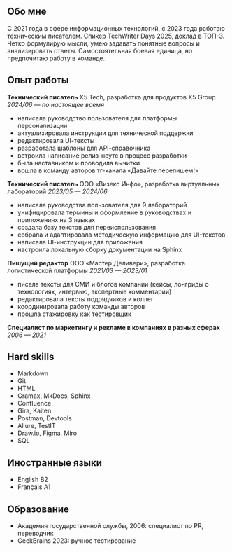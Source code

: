 ## Обо мне
С 2021 года в сфере информационных технологий, с 2023 года работаю техническим писателем.
Спикер TechWriter Days 2025, доклад в ТОП-3.
Четко формулирую мысли, умею задавать понятные вопросы и анализировать ответы.
Самостоятельная боевая единица, но предпочитаю работу в команде.

## Опыт работы

**Технический писатель**
X5 Tech, разработка для продуктов X5 Group
*2024/06 — по настоящее время*

-  написала руководство пользователя для платформы персонализации
-  актуализировала инструкции для технической поддержки
-  редактировала UІ-тексты
-  разработала шаблоны для АРІ-справочника
-  встроила написание релиз-ноутс в процесс разработки
-  была наставником и проводила вычитки
-  вошла в команду авторов тг-канала «Давайте перепишем!»

**Технический писатель**
ООО «Визекс Инфо», разработка виртуальных лабораторий
*2023/05 — 2024/06*

-  написала руководства пользователя для 9 лабораторий
-  унифицировала термины и оформление в руководствах и приложениях на 3 языках
-  создала базу текстов для переиспользования
-  собрала и адаптировала методическую информацию для UI-текстов
-  написала Ul-инструкции для приложения
-  настроила локальную сборку документации на Sphinx

**Пишущий редактор**
ООО «Мастер Деливери», разработка логистической платформы
*2021/03 — 2O23/01*
-  писала тексты для СМИ и блогов компании (кейсы, лонгриды о технологиях, интервью, экспертные комментарии)
-  редактировала тексты подрядчиков и коллег
-  координировала работу команды авторов
-  прошла стажировку как тестировщик
 
**Специалист по маркетингу и рекламе в компаниях в разных сферах**
*2006 — 2021*

## Hard skills
- Markdown
- Git
- HTML 
- Gramax, MkDocs, Sphinx 
- Confluence
- Gira, Kaiten 
- Postman, Devtools
- Allure, TestlT
- Draw.io, Figma, Miro 
- SQL

## Иностранные языки
- English B2
- Français A1

## Образование
- Академия государственной службы, 2006: специалист по PR, переводчик
- GeekBrains 2023: ручное тестирование